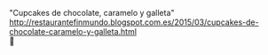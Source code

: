 "Cupcakes de chocolate, caramelo y galleta"	http://restaurantefinmundo.blogspot.com.es/2015/03/cupcakes-de-chocolate-caramelo-y-galleta.html	
਍